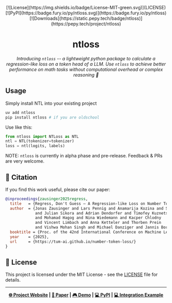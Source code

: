 <div align="center">
[![License](https://img.shields.io/badge/License-MIT-green.svg)](LICENSE)
[![PyPI](https://badge.fury.io/py/ntloss.svg)](https://badge.fury.io/py/ntloss)
[![Downloads](https://static.pepy.tech/badge/ntloss)](https://pepy.tech/project/ntloss)

# ntloss

*Introducing `ntloss` -- a lightweight python package to calculate a regression-like loss on a token head of a LLM. Use `ntloss` to achieve better performance on math tasks without computational overhead or complex reasoning 🚀*

</div>


## Usage

Simply install NTL into your existing project
```sh
uv add ntloss
pip install ntloss # if you are oldschool
```

Use like this:
```py
from ntloss import NTLoss as NTL
ntl = NTL(tokenizer=tokenizer)
loss = ntl(logits, labels)
```

NOTE: `ntloss` is currently in alpha phase and pre-release. Feedback & PRs are very welcome.


## 📝 Citation

If you find this work useful, please cite our paper:

```bibtex
@inproceedings{zausinger2025regress,
  title   = {Regress, Don't Guess – A Regression-like Loss on Number Tokens for Language Models},
  author  = {Jonas Zausinger and Lars Pennig and Anamarija Kozina and Sean Sdahl
             and Julian Sikora and Adrian Dendorfer and Timofey Kuznetsov
             and Mohamad Hagog and Nina Wiedemann and Kacper Chlodny
             and Vincent Limbach and Anna Ketteler and Thorben Prein
             and Vishwa Mohan Singh and Michael Danziger and Jannis Born},
  booktitle = {Proc. of the 42nd International Conference on Machine Learning (ICML)},
  year    = {2025},
  url     = {https://tum-ai.github.io/number-token-loss/}
}
```

## 📄 License

This project is licensed under the MIT License - see the [LICENSE](LICENSE) file for details.

<!-- ## 🙏 Acknowledgments
This work was supported by TUM.ai, Technical University of Munich, and IBM Research Europe.
-->
--- 

<div align="center">

**[🌐 Project Website](https://tum-ai.github.io/number-token-loss/) | [📄 Paper](https://arxiv.org/abs/2411.02083) | [🎮 Demo](https://huggingface.co/spaces/jannisborn/NumberTokenLoss) | [💻 PyPI](https://pypi.org/project/ntloss/) | [💻 Integration Example](scripts/loss_integration.ipynb)**

</div>
